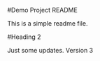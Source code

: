 <!-- @format -->

#Demo Project README

This is a simple readme file.

#Heading 2

Just some updates.
Version 3


